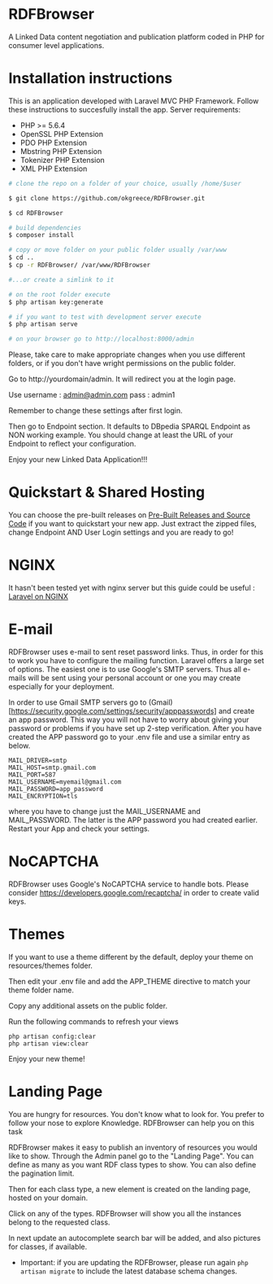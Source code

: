 # RDFBrowser
A Linked Data content negotiation and publication platform coded in PHP for consumer level applications.

# Installation instructions
This is an application developed with Laravel MVC PHP Framework. Follow these instructions to succesfully install the app.
Server requirements:

   - PHP >= 5.6.4
   - OpenSSL PHP Extension
   - PDO PHP Extension
   - Mbstring PHP Extension
   - Tokenizer PHP Extension
   - XML PHP Extension

```sh
# clone the repo on a folder of your choice, usually /home/$user

$ git clone https://github.com/okgreece/RDFBrowser.git

$ cd RDFBrowser

# build dependencies
$ composer install

# copy or move folder on your public folder usually /var/www 
$ cd ..
$ cp -r RDFBrowser/ /var/www/RDFBrowser

#...or create a simlink to it

# on the root folder execute
$ php artisan key:generate

# if you want to test with development server execute
$ php artisan serve

# on your browser go to http://localhost:8000/admin
```

Please, take care to make appropriate changes when you use different folders, or if you don't have wright permissions on the public folder. 

Go to http://yourdomain/admin. It will redirect you at the login page. 

Use username : admin@admin.com
        pass : admin1
        
Remember to change these settings after first login.

Then go to Endpoint section. It defaults to DBpedia SPARQL Endpoint as NON working example. You should change at least the URL of your Endpoint to reflect your configuration. 

Enjoy your new Linked Data Application!!!

# Quickstart & Shared Hosting

You can choose the pre-built releases on [Pre-Built Releases and Source Code](https://github.com/okgreece/RDFBrowser/releases/) if you want to quickstart your new app. Just extract the zipped files, change Endpoint AND User Login settings and you are ready to go!


# NGINX
It hasn't been tested yet with nginx server but this guide could be useful :
[Laravel on NGINX](https://www.digitalocean.com/community/tutorials/how-to-install-laravel-with-an-nginx-web-server-on-ubuntu-14-04)

# E-mail 
RDFBrowser uses e-mail to sent reset password links. Thus, in order for this to work you have to configure the mailing function. Laravel offers a large set of options. The easiest one is to use Google's SMTP servers. Thus all e-mails will be sent using your personal account or one you may create especially for your deployment. 

In order to use Gmail SMTP servers go to (Gmail)[https://security.google.com/settings/security/apppasswords] and create an app password. This way you will not have to worry about giving your password or problems if you have set up 2-step verification.
After you have created the APP password go to your .env file and use a similar entry as below.
```
MAIL_DRIVER=smtp
MAIL_HOST=smtp.gmail.com
MAIL_PORT=587
MAIL_USERNAME=myemail@gmail.com
MAIL_PASSWORD=app_password
MAIL_ENCRYPTION=tls
```
where you have to change just the MAIL_USERNAME and MAIL_PASSWORD. The latter is the APP password you had created earlier. Restart your App and check your settings. 

# NoCAPTCHA
RDFBrowser uses Google's NoCAPTCHA service to handle bots. Please consider https://developers.google.com/recaptcha/ in order to create valid keys.

# Themes
If you want to use a theme different by the default, deploy your theme on resources/themes folder. 

Then edit your .env file and add the APP_THEME directive to match your theme folder name. 

Copy any additional assets on the public folder. 

Run the following commands to refresh your views
```
php artisan config:clear
php artisan view:clear
```

Enjoy your new theme!

# Landing Page
You are hungry for resources. You don't know what to look for. You prefer to follow your nose to explore Knowledge. RDFBrowser can help you on this task

RDFBrowser makes it easy to publish an inventory of resources you would like to show. Through the Admin panel go to the "Landing Page". You can define as many as you want RDF class types to show. You can also define the pagination limit.

Then for each class type, a new element is created on the landing page, hosted on your domain. 

Click on any of the types. RDFBrowser will show you all the instances belong to the requested class. 

In next update an autocomplete search bar will be added, and also pictures for classes, if available.

* Important: if you are updating the RDFBrowser, please run again ```php artisan migrate``` to include the latest database schema changes. 
